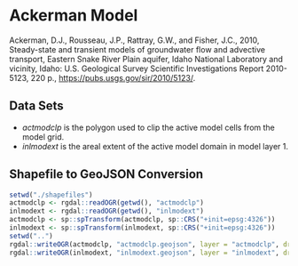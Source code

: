 # Ackerman Model

Ackerman, D.J., Rousseau, J.P., Rattray, G.W., and Fisher, J.C., 2010,
Steady-state and transient models of groundwater flow and advective
transport, Eastern Snake River Plain aquifer, Idaho National Laboratory and
vicinity, Idaho: U.S. Geological Survey Scientific Investigations Report
2010-5123, 220 p., <https://pubs.usgs.gov/sir/2010/5123/>.

## Data Sets

- *actmodclp* is the polygon used to clip the active model cells from the model grid.
- *inlmodext* is the areal extent of the active model domain in model layer 1.

## Shapefile to GeoJSON Conversion

```r
setwd("./shapefiles")
actmodclp <- rgdal::readOGR(getwd(), "actmodclp")
inlmodext <- rgdal::readOGR(getwd(), "inlmodext")
actmodclp <- sp::spTransform(actmodclp, sp::CRS("+init=epsg:4326"))
inlmodext <- sp::spTransform(inlmodext, sp::CRS("+init=epsg:4326"))
setwd("..")
rgdal::writeOGR(actmodclp, "actmodclp.geojson", layer = "actmodclp", driver = "GeoJSON")
rgdal::writeOGR(inlmodext, "inlmodext.geojson", layer = "inlmodext", driver = "GeoJSON")
```

